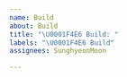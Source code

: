 ```yaml
---
name: Build
about: Build
title: "\U0001F4E6 Build: "
labels: "\U0001F4E6 Build"
assignees: SunghyeonMoon

---
```



